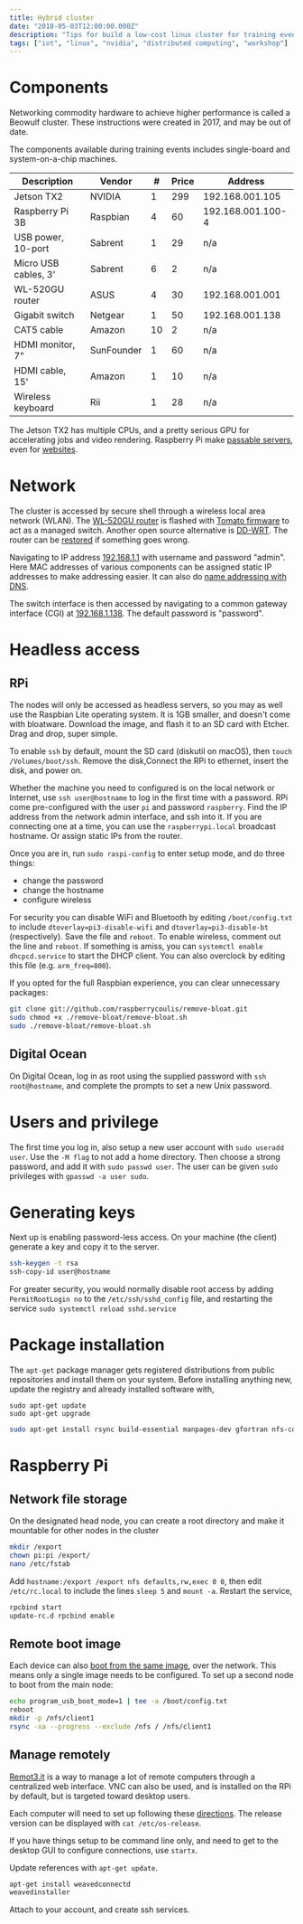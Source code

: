 ```yaml
---
title: Hybrid cluster
date: "2018-05-03T12:00:00.000Z"
description: "Tips for build a low-cost linux cluster for training events"
tags: ["iot", "linux", "nvidia", "distributed computing", "workshop"]
---
```


# Components

Networking commodity hardware to achieve higher performance is called a Beowulf cluster. These instructions were created
in 2017, and may be out of date.

The components available during training events includes single-board and system-on-a-chip machines. 

| Description          | Vendor     | #    | Price | Address           |
| -------------------- | ---------- | ---- | ----- | ----------------- |
| Jetson TX2           | NVIDIA     | 1    | 299   | 192.168.001.105   |
| Raspberry Pi 3B      | Raspbian   | 4    | 60    | 192.168.001.100-4 |
| USB power, 10-port   | Sabrent    | 1    | 29    | n/a               |
| Micro USB cables, 3' | Sabrent    | 6    | 2     | n/a               |
| WL-520GU router      | ASUS       | 4    | 30    | 192.168.001.001   |
| Gigabit switch       | Netgear    | 1    | 50    | 192.168.001.138   |
| CAT5 cable           | Amazon     | 10   | 2     | n/a               |
| HDMI monitor, 7"     | SunFounder | 1    | 60    | n/a               |
| HDMI cable, 15'      | Amazon     | 1    | 10    | n/a               |
| Wireless keyboard    | Rii        | 1    | 28    | n/a               |


The Jetson TX2 has multiple CPUs, and a pretty serious GPU for accelerating jobs and video rendering. 
Raspberry Pi make [passable servers](https://www.copahost.com/blog/is-it-possible-to-run-a-web-server-in-a-raspberry-pi-3-as-a-dedicated-server/), 
even for [websites](https://www.readwrite.com/2014/06/27/raspberry-pi-web-server-website-hosting/).


# Network

The cluster is accessed by secure shell through a wireless local area network (WLAN). 
The [WL-520GU router](https://www.asus.com/Networking/WL520gU/HelpDesk_Manual/) is flashed with [Tomato firmware](http://www.wi-fiplanet.com/tutorials/article.php/3810281/How-to-Set-Tomato-Firmware-for-Wireless-Client-Modes.htm) to act as a managed switch. 
Another open source alternative is [DD-WRT](https://www.dd-wrt.com/wiki/index.php/Asus_TFTP_Flash). 
The router can be [restored](https://chrishardie.com/2013/02/asus-router-firmware-windows-mac-linux/) if something goes wrong.

Navigating to IP address [192.168.1.1](https://192.168.1.1/basic-static.asp) with username and password "admin". 
Here MAC addresses of various components can be assigned static IP addresses to make addressing easier. 
It can also do [name addressing with DNS](http://www.rhodesmill.org/brandon/2008/tomato-reverse-dns/).

The switch interface is then accessed by navigating to a common gateway interface (CGI) at [192.168.1.138](https://192.168.1.138/login.cgi). 
The default password is "password". 

# Headless access

## RPi

The nodes will only be accessed as headless servers, so you may as well use the Raspbian Lite operating system. 
It is 1GB smaller, and doesn't come with bloatware. Download the image, and flash it to an SD card with Etcher. 
Drag and drop, super simple.

To enable `ssh` by default, mount the SD card (diskutil on macOS), then `touch /Volumes/boot/ssh`. 
Remove the disk,Connect the RPi to ethernet, insert the disk, and power on. 

Whether the machine you need to configured is on the local network or Internet, use `ssh user@hostname` to log in the 
first time with a password. RPi come pre-configured with the user `pi` and password `raspberry`. 
Find the IP address from the network admin interface, and ssh into it. 
If you are connecting one at a time, you can use the `raspberrypi.local` broadcast hostname. 
Or assign static IPs from the router.   

Once you are in, run `sudo raspi-config` to enter setup mode, and do three things:

* change the password
* change the hostname
* configure wireless 

For security you can disable WiFi and Bluetooth by editing `/boot/config.txt` to include `dtoverlay=pi3-disable-wifi` and `dtoverlay=pi3-disable-bt` (respectively). 
Save the file and `reboot`. 
To enable wireless, comment out the line and `reboot`. 
If something is amiss, you can `systemctl enable dhcpcd.service` to start the DHCP client. 
You can also overclock by editing this file (e.g. `arm_freq=800`).

If you opted for the full Raspbian experience, you can clear unnecessary packages:

```bash
git clone git://github.com/raspberrycoulis/remove-bloat.git
sudo chmod +x ./remove-bloat/remove-bloat.sh
sudo ./remove-bloat/remove-bloat.sh
```

## Digital Ocean

On Digital Ocean, log in as root using the supplied password with `ssh root@hostname`, and complete the prompts to set a new Unix password. 

# Users and privilege

The first time you log in, also setup a new user account with `sudo useradd user`. 
Use the `-M flag` to not add a home directory. 
Then choose a strong password, and add it with `sudo passwd user`. 
The user can be given `sudo` privileges with `gpasswd -a user sudo`.

# Generating keys

Next up is enabling password-less access. 
On your machine (the client) generate a key and copy it to the server.

```bash
ssh-keygen -t rsa
ssh-copy-id user@hostname
```

For greater security, you would normally disable root access by adding `PermitRootLogin no` to the `/etc/ssh/sshd_config` file, 
and restarting the service `sudo systemctl reload sshd.service`


# Package installation

The `apt-get` package manager gets registered distributions from public repositories and install them on your system. 
Before installing anything new, update the registry and already installed software with, 

```
sudo apt-get update
sudo apt-get upgrade
```

```bash
sudo apt-get install rsync build-essential manpages-dev gfortran nfs-common nfs-kernel-server vim openmpi-bin libopenmpi-dev openmpi-doc keychain nmap xinetd tftpd tftp libgdal-dev mono-runtime xsel xclip libxml2-dev libxslt-dev cython
```


# Raspberry Pi

## Network file storage

On the designated head node, you can create a root directory and make it mountable for other nodes in the cluster

```bash
mkdir /export
chown pi:pi /export/
nano /etc/fstab
```

Add `hostname:/export /export nfs defaults,rw,exec 0 0`, then edit `/etc/rc.local` to include the lines `sleep 5` and `mount -a`. 
Restart the service,

```bash
rpcbind start
update-rc.d rpcbind enable
```

## Remote boot image

Each device can also [boot from the same image](https://www.raspberrypi.org/documentation/hardware/raspberrypi/bootmodes/net_tutorial.md), over the network. 
This means only a single image needs to be configured. 
To set up a second node to boot from the main node:

```bash
echo program_usb_boot_mode=1 | tee -a /boot/config.txt
reboot
mkdir -p /nfs/client1
rsync -xa --progress --exclude /nfs / /nfs/client1
```

## Manage remotely

[Remot3.it](https://www.remot3.it/) is a way to manage a lot of remote computers through a centralized web interface. 
VNC can also be used, and is installed on the RPi by default, but is targeted toward desktop users. 

Each computer will need to set up following these [directions](https://remot3it.zendesk.com/hc/en-us/articles/115006015367-Installing-the-remot3-it-weavedconnectd-daemon-on-your-Raspberry-Pi). 
The release version can be displayed with `cat /etc/os-release`. 

If you have things setup to be command line only, and need to get to the desktop GUI to configure connections, use `startx`. 

Update references with `apt-get update`.

```bash
apt-get install weavedconnectd
weavedinstaller
```

Attach to your account, and create ssh services.